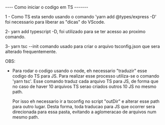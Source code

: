 ---- Como iniciar o codigo em TS -------

1 - Como TS esta sendo usando o comando 'yarn add @types/express -D' foi necessario para
    liberar as "dicas" do VScode.

2- yarn add typescript -D, foi utilizado para se ter acesso ao proximo comando.

3- yarn tsc --init comando usado para criar o arquivo tsconfig.json que sera alterado frequentemente.

OBS: 
  - Para rodar o codigo usando o node, eh necessario "traduzir" esse codigo do TS para JS. Para realizar
    esse processo utiliza-se o comando 'yarn tsc'. Esse comando traduz cada arquivo TS para JS, de forma que no caso de haver 10 arquivos TS serao criados outros 10 JS no mesmo path. 
    
    Por isso eh necessario ir a tsconfig no script "outDir" e alterar esse path para outro lugar. Desta forma, toda traducao para JS que ocorrer sera direcionada para essa pasta, evitando a aglomeracao de arquivos num mesmo path.

